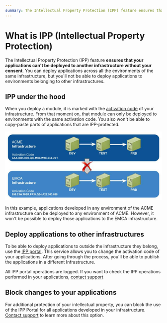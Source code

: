 ```yaml
---
summary: The Intellectual Property Protection (IPP) feature ensures that your applications can't be deployed to another infrastructure without your consent.
---
```


# What is IPP (Intellectual Property Protection)

The Intellectual Property Protection (IPP) feature **ensures that your applications can't be deployed to another infrastructure without your consent**. You can deploy applications across all the environments of the same infrastructure, but you'll not be able to deploy applications to environments belonging to other infrastructures.​

## IPP under the hood

When you deploy a module, it is marked with the [activation code](https://success.outsystems.com/Support/Enterprise_Customers/Licensing/Overview/01_How_OutSystems_Platform_licensing_works) of your infrastructure. From that moment on, that module can only be deployed to environments with the same activation code. You also won't be able to copy-paste parts of applications that are IPP-protected.

![](images/what-is-ipp_0.png)

In this example, applications developed in any environment of the ACME infrastructure can be deployed to any environment of ACME. However, it won't be possible to deploy those applications to the EMCA infrastructure.

## Deploy applications to other infrastructures

To be able to deploy applications to outside the infrastructure they belong, use the [IPP portal](http://www.outsystems.com/ipp/). This service allows you to change the activation code of your applications. After going through the process, you'll be able to publish the applications in a different Infrastructure.

All IPP portal operations are logged. If you want to check the IPP operations performed in your applications, [contact support](https://success.outsystems.com/Support/Enterprise_Customers/OutSystems_Support/01_Contact_OutSystems_technical_support)

## Block changes to your applications

For additional protection of your intellectual property, you can block the use of the IPP Portal for all applications developed in your infrastructure. [Contact support](https://success.outsystems.com/Support/Enterprise_Customers/OutSystems_Support/01_Contact_OutSystems_technical_support) to learn more about this option.

